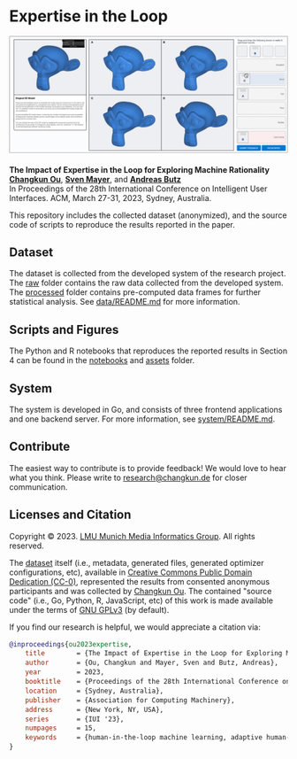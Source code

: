 # Expertise in the Loop

![](./assets/teaser.jpg)

**The Impact of Expertise in the Loop for Exploring Machine Rationality** <br/>
**[Changkun Ou](https://changkun.de)**, **[Sven Mayer](https://sven-mayer.com)**, and **[Andreas Butz](http://butz.org)** <br/>
In Proceedings of the 28th International Conference on Intelligent User Interfaces. ACM, March 27-31, 2023, Sydney, Australia. <br/>

This repository includes the collected dataset (anonymized), and the source code of scripts to reproduce the results reported in the paper.

## Dataset

The dataset is collected from the developed system of the research project.
The [raw](./data/raw) folder contains the raw data collected from the developed system.
The [processed](./data/processed) folder contains pre-computed data frames for further
statistical analysis. See [data/README.md](./data/README.md) for more information.

## Scripts and Figures

The Python and R notebooks that reproduces the reported results in Section 4
can be found in the [notebooks](./notebooks) and [assets](./assets) folder.

## System

The system is developed in Go, and consists of three frontend applications and one backend server.
For more information, see [system/README.md](./system/README.md).

## Contribute

The easiest way to contribute is to provide feedback! We would love to hear what you think. Please write to [research@changkun.de](mailto:research[at]changkun.de) for closer communication.

## Licenses and Citation

Copyright &copy; 2023. [LMU Munich Media Informatics Group](https://www.medien.ifi.lmu.de). All rights reserved.

The [dataset](./data) itself (i.e., metadata, generated files, generated optimizer configurations, etc), available in [Creative Commons Public Domain Dedication (CC-0)](https://creativecommons.org/share-your-work/public-domain/cc0/), represented the results from consented anonymous participants and was collected by [Changkun Ou](https://changkun.de). The contained "source code" (i.e., Go, Python, R, JavaScript, etc) of this work is made available under the terms of [GNU GPLv3](./LICENSE) (by default).

If you find our research is helpful, we would appreciate a citation via:

```bibtex
@inproceedings{ou2023expertise,
	title        = {The Impact of Expertise in the Loop for Exploring Machine Rationality},
	author       = {Ou, Changkun and Mayer, Sven and Butz, Andreas},
	year         = 2023,
	booktitle    = {Proceedings of the 28th International Conference on Intelligent User Interfaces},
	location     = {Sydney, Australia},
	publisher    = {Association for Computing Machinery},
	address      = {New York, NY, USA},
	series       = {IUI '23},
	numpages     = 15,
	keywords     = {human-in-the-loop machine learning, adaptive human-computer interaction, rationality},
}
```